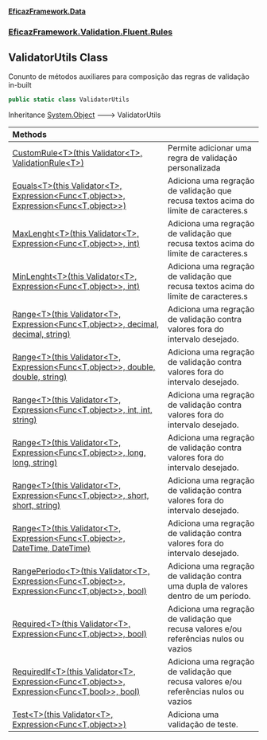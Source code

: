 #### [EficazFramework.Data](EficazFrameworkData.md 'EficazFramework Data')
### [EficazFramework.Validation.Fluent.Rules](EficazFrameworkData.md#EficazFramework.Validation.Fluent.Rules 'EficazFramework.Validation.Fluent.Rules')

## ValidatorUtils Class

Conunto de métodos auxiliares para composição das regras de validação in-built

```csharp
public static class ValidatorUtils
```

Inheritance [System.Object](https://docs.microsoft.com/en-us/dotnet/api/System.Object 'System.Object') &#129106; ValidatorUtils

| Methods | |
| :--- | :--- |
| [CustomRule&lt;T&gt;(this Validator&lt;T&gt;, ValidationRule&lt;T&gt;)](EficazFramework.Validation.Fluent.Rules/ValidatorUtils/CustomRule_T_(thisValidator_T_,ValidationRule_T_).md 'EficazFramework.Validation.Fluent.Rules.ValidatorUtils.CustomRule<T>(this EficazFramework.Validation.Fluent.Validator<T>, EficazFramework.Validation.Fluent.Rules.ValidationRule<T>)') | Permite adicionar uma regra de validação personalizada |
| [Equals&lt;T&gt;(this Validator&lt;T&gt;, Expression&lt;Func&lt;T,object&gt;&gt;, Expression&lt;Func&lt;T,object&gt;&gt;)](EficazFramework.Validation.Fluent.Rules/ValidatorUtils/Equals_T_(thisValidator_T_,Expression_Func_T,object__,Expression_Func_T,object__).md 'EficazFramework.Validation.Fluent.Rules.ValidatorUtils.Equals<T>(this EficazFramework.Validation.Fluent.Validator<T>, System.Linq.Expressions.Expression<System.Func<T,object>>, System.Linq.Expressions.Expression<System.Func<T,object>>)') | Adiciona uma regração de validação que recusa textos acima do limite de caracteres.s |
| [MaxLenght&lt;T&gt;(this Validator&lt;T&gt;, Expression&lt;Func&lt;T,object&gt;&gt;, int)](EficazFramework.Validation.Fluent.Rules/ValidatorUtils/MaxLenght_T_(thisValidator_T_,Expression_Func_T,object__,int).md 'EficazFramework.Validation.Fluent.Rules.ValidatorUtils.MaxLenght<T>(this EficazFramework.Validation.Fluent.Validator<T>, System.Linq.Expressions.Expression<System.Func<T,object>>, int)') | Adiciona uma regração de validação que recusa textos acima do limite de caracteres.s |
| [MinLenght&lt;T&gt;(this Validator&lt;T&gt;, Expression&lt;Func&lt;T,object&gt;&gt;, int)](EficazFramework.Validation.Fluent.Rules/ValidatorUtils/MinLenght_T_(thisValidator_T_,Expression_Func_T,object__,int).md 'EficazFramework.Validation.Fluent.Rules.ValidatorUtils.MinLenght<T>(this EficazFramework.Validation.Fluent.Validator<T>, System.Linq.Expressions.Expression<System.Func<T,object>>, int)') | Adiciona uma regração de validação que recusa textos acima do limite de caracteres.s |
| [Range&lt;T&gt;(this Validator&lt;T&gt;, Expression&lt;Func&lt;T,object&gt;&gt;, decimal, decimal, string)](EficazFramework.Validation.Fluent.Rules/ValidatorUtils/Range_T_(thisValidator_T_,Expression_Func_T,object__,decimal,decimal,string).md 'EficazFramework.Validation.Fluent.Rules.ValidatorUtils.Range<T>(this EficazFramework.Validation.Fluent.Validator<T>, System.Linq.Expressions.Expression<System.Func<T,object>>, decimal, decimal, string)') | Adiciona uma regração de validação contra valores fora do intervalo desejado. |
| [Range&lt;T&gt;(this Validator&lt;T&gt;, Expression&lt;Func&lt;T,object&gt;&gt;, double, double, string)](EficazFramework.Validation.Fluent.Rules/ValidatorUtils/Range_T_(thisValidator_T_,Expression_Func_T,object__,double,double,string).md 'EficazFramework.Validation.Fluent.Rules.ValidatorUtils.Range<T>(this EficazFramework.Validation.Fluent.Validator<T>, System.Linq.Expressions.Expression<System.Func<T,object>>, double, double, string)') | Adiciona uma regração de validação contra valores fora do intervalo desejado. |
| [Range&lt;T&gt;(this Validator&lt;T&gt;, Expression&lt;Func&lt;T,object&gt;&gt;, int, int, string)](EficazFramework.Validation.Fluent.Rules/ValidatorUtils/Range_T_(thisValidator_T_,Expression_Func_T,object__,int,int,string).md 'EficazFramework.Validation.Fluent.Rules.ValidatorUtils.Range<T>(this EficazFramework.Validation.Fluent.Validator<T>, System.Linq.Expressions.Expression<System.Func<T,object>>, int, int, string)') | Adiciona uma regração de validação contra valores fora do intervalo desejado. |
| [Range&lt;T&gt;(this Validator&lt;T&gt;, Expression&lt;Func&lt;T,object&gt;&gt;, long, long, string)](EficazFramework.Validation.Fluent.Rules/ValidatorUtils/Range_T_(thisValidator_T_,Expression_Func_T,object__,long,long,string).md 'EficazFramework.Validation.Fluent.Rules.ValidatorUtils.Range<T>(this EficazFramework.Validation.Fluent.Validator<T>, System.Linq.Expressions.Expression<System.Func<T,object>>, long, long, string)') | Adiciona uma regração de validação contra valores fora do intervalo desejado. |
| [Range&lt;T&gt;(this Validator&lt;T&gt;, Expression&lt;Func&lt;T,object&gt;&gt;, short, short, string)](EficazFramework.Validation.Fluent.Rules/ValidatorUtils/Range_T_(thisValidator_T_,Expression_Func_T,object__,short,short,string).md 'EficazFramework.Validation.Fluent.Rules.ValidatorUtils.Range<T>(this EficazFramework.Validation.Fluent.Validator<T>, System.Linq.Expressions.Expression<System.Func<T,object>>, short, short, string)') | Adiciona uma regração de validação contra valores fora do intervalo desejado. |
| [Range&lt;T&gt;(this Validator&lt;T&gt;, Expression&lt;Func&lt;T,object&gt;&gt;, DateTime, DateTime)](EficazFramework.Validation.Fluent.Rules/ValidatorUtils/Range_T_(thisValidator_T_,Expression_Func_T,object__,DateTime,DateTime).md 'EficazFramework.Validation.Fluent.Rules.ValidatorUtils.Range<T>(this EficazFramework.Validation.Fluent.Validator<T>, System.Linq.Expressions.Expression<System.Func<T,object>>, System.DateTime, System.DateTime)') | Adiciona uma regração de validação contra valores fora do intervalo desejado. |
| [RangePeriodo&lt;T&gt;(this Validator&lt;T&gt;, Expression&lt;Func&lt;T,object&gt;&gt;, Expression&lt;Func&lt;T,object&gt;&gt;, bool)](EficazFramework.Validation.Fluent.Rules/ValidatorUtils/RangePeriodo_T_(thisValidator_T_,Expression_Func_T,object__,Expression_Func_T,object__,bool).md 'EficazFramework.Validation.Fluent.Rules.ValidatorUtils.RangePeriodo<T>(this EficazFramework.Validation.Fluent.Validator<T>, System.Linq.Expressions.Expression<System.Func<T,object>>, System.Linq.Expressions.Expression<System.Func<T,object>>, bool)') | Adiciona uma regração de validação contra uma dupla de valores dentro de um período. |
| [Required&lt;T&gt;(this Validator&lt;T&gt;, Expression&lt;Func&lt;T,object&gt;&gt;, bool)](EficazFramework.Validation.Fluent.Rules/ValidatorUtils/Required_T_(thisValidator_T_,Expression_Func_T,object__,bool).md 'EficazFramework.Validation.Fluent.Rules.ValidatorUtils.Required<T>(this EficazFramework.Validation.Fluent.Validator<T>, System.Linq.Expressions.Expression<System.Func<T,object>>, bool)') | Adiciona uma regração de validação que recusa valores e/ou referências nulos ou vazios |
| [RequiredIf&lt;T&gt;(this Validator&lt;T&gt;, Expression&lt;Func&lt;T,object&gt;&gt;, Expression&lt;Func&lt;T,bool&gt;&gt;, bool)](EficazFramework.Validation.Fluent.Rules/ValidatorUtils/RequiredIf_T_(thisValidator_T_,Expression_Func_T,object__,Expression_Func_T,bool__,bool).md 'EficazFramework.Validation.Fluent.Rules.ValidatorUtils.RequiredIf<T>(this EficazFramework.Validation.Fluent.Validator<T>, System.Linq.Expressions.Expression<System.Func<T,object>>, System.Linq.Expressions.Expression<System.Func<T,bool>>, bool)') | Adiciona uma regração de validação que recusa valores e/ou referências nulos ou vazios |
| [Test&lt;T&gt;(this Validator&lt;T&gt;, Expression&lt;Func&lt;T,object&gt;&gt;)](EficazFramework.Validation.Fluent.Rules/ValidatorUtils/Test_T_(thisValidator_T_,Expression_Func_T,object__).md 'EficazFramework.Validation.Fluent.Rules.ValidatorUtils.Test<T>(this EficazFramework.Validation.Fluent.Validator<T>, System.Linq.Expressions.Expression<System.Func<T,object>>)') | Adiciona uma validação de teste. |
